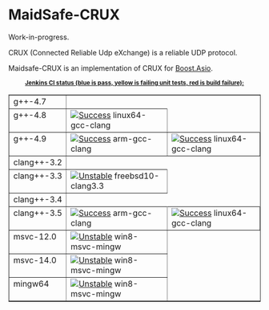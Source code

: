 MaidSafe-CRUX
=============

Work-in-progress.

CRUX (Connected Reliable Udp eXchange) is a reliable UDP protocol.

Maidsafe-CRUX is an implementation of CRUX for [Boost.Asio](http://www.boost.org/doc/libs/release/libs/asio/).

<center><small><b><u>Jenkins CI status (blue is pass, yellow is failing unit tests, red is build failure):</u></b></small></center>

<html><body><table id="configuration-matrix" width="100%" border="1">
  <tr>
    <td class="matrix-leftcolumn" rowspan="1" valign="top">g++-4.7</td>
  </tr>
  <tr>
    <td class="matrix-leftcolumn" rowspan="1" valign="top">g++-4.8</td><td class="matrix-cell"><div><a class="model-link inside" href="https://ci.nedprod.com/job/Maidsafe%20CRUX/CPPSTD=c++11,CXX=g++-4.8,LINKTYPE=shared,label=linux64-gcc-clang/"><img alt="Success" src="https://ci.nedprod.com/job/Maidsafe%20CRUX/CPPSTD=c++11,CXX=g++-4.8,LINKTYPE=shared,label=linux64-gcc-clang/badge/icon" tooltip="Success" align="top"/></a> linux64-gcc-clang</div></td>
  </tr>
  <tr>
    <td class="matrix-leftcolumn" rowspan="1" valign="top">g++-4.9</td><td class="matrix-cell"><div><a class="model-link inside" href="https://ci.nedprod.com/job/Maidsafe%20CRUX/CPPSTD=c++11,CXX=g++-4.9,LINKTYPE=shared,label=arm-gcc-clang/"><img alt="Success" src="https://ci.nedprod.com/job/Maidsafe%20CRUX/CPPSTD=c++11,CXX=g++-4.9,LINKTYPE=shared,label=arm-gcc-clang/badge/icon" tooltip="Success" align="top"/></a> arm-gcc-clang</div></td><td class="matrix-cell"><div><a class="model-link inside" href="https://ci.nedprod.com/job/Maidsafe%20CRUX/CPPSTD=c++11,CXX=g++-4.9,LINKTYPE=shared,label=linux64-gcc-clang/"><img alt="Success" src="https://ci.nedprod.com/job/Maidsafe%20CRUX/CPPSTD=c++11,CXX=g++-4.9,LINKTYPE=shared,label=linux64-gcc-clang/badge/icon" tooltip="Success" align="top"/></a> linux64-gcc-clang</div></td>
  </tr>
  <tr>
    <td class="matrix-leftcolumn" rowspan="1" valign="top">clang++-3.2</td>
  </tr>
  <tr>
    <td class="matrix-leftcolumn" rowspan="1" valign="top">clang++-3.3</td><td class="matrix-cell"><div><a class="model-link inside" href="https://ci.nedprod.com/job/Maidsafe%20CRUX/CPPSTD=c++11,CXX=clang++-3.3,LINKTYPE=shared,label=freebsd10-clang3.3/"><img alt="Unstable" src="https://ci.nedprod.com/job/Maidsafe%20CRUX/CPPSTD=c++11,CXX=clang++-3.3,LINKTYPE=shared,label=freebsd10-clang3.3/badge/icon" tooltip="Unstable" align="top"/></a> freebsd10-clang3.3</div></td>
  </tr>
  <tr>
    <td class="matrix-leftcolumn" rowspan="1" valign="top">clang++-3.4</td>
  </tr>
  <tr>
    <td class="matrix-leftcolumn" rowspan="1" valign="top">clang++-3.5</td><td class="matrix-cell"><div><a class="model-link inside" href="https://ci.nedprod.com/job/Maidsafe%20CRUX/CPPSTD=c++11,CXX=clang++-3.5,LINKTYPE=shared,label=arm-gcc-clang/"><img alt="Success" src="https://ci.nedprod.com/job/Maidsafe%20CRUX/CPPSTD=c++11,CXX=clang++-3.5,LINKTYPE=shared,label=arm-gcc-clang/badge/icon" tooltip="Success" align="top"/></a> arm-gcc-clang</div></td><td class="matrix-cell"><div><a class="model-link inside" href="https://ci.nedprod.com/job/Maidsafe%20CRUX/CPPSTD=c++11,CXX=clang++-3.5,LINKTYPE=shared,label=linux64-gcc-clang/"><img alt="Success" src="https://ci.nedprod.com/job/Maidsafe%20CRUX/CPPSTD=c++11,CXX=clang++-3.5,LINKTYPE=shared,label=linux64-gcc-clang/badge/icon" tooltip="Success" align="top"/></a> linux64-gcc-clang</div></td>
  </tr>
  <tr>
    <td class="matrix-leftcolumn" rowspan="1" valign="top">msvc-12.0</td><td class="matrix-cell"><div><a class="model-link inside" href="https://ci.nedprod.com/job/Maidsafe%20CRUX/CPPSTD=c++11,CXX=msvc-12.0,LINKTYPE=shared,label=win8-msvc-mingw/"><img alt="Unstable" src="https://ci.nedprod.com/job/Maidsafe%20CRUX/CPPSTD=c++11,CXX=msvc-12.0,LINKTYPE=shared,label=win8-msvc-mingw/badge/icon" tooltip="Unstable" align="top"/></a> win8-msvc-mingw</div></td>
  </tr>
  <tr>
    <td class="matrix-leftcolumn" rowspan="1" valign="top">msvc-14.0</td><td class="matrix-cell"><div><a class="model-link inside" href="https://ci.nedprod.com/job/Maidsafe%20CRUX/CPPSTD=c++11,CXX=msvc-14.0,LINKTYPE=shared,label=win8-msvc-mingw/"><img alt="Unstable" src="https://ci.nedprod.com/job/Maidsafe%20CRUX/CPPSTD=c++11,CXX=msvc-14.0,LINKTYPE=shared,label=win8-msvc-mingw/badge/icon" tooltip="Unstable" align="top"/></a> win8-msvc-mingw</div></td>
  </tr>
  <tr>
    <td class="matrix-leftcolumn" rowspan="1" valign="top">mingw64</td><td class="matrix-cell"><div><a class="model-link inside" href="https://ci.nedprod.com/job/Maidsafe%20CRUX/CPPSTD=c++11,CXX=mingw64,LINKTYPE=shared,label=win8-msvc-mingw/"><img alt="Unstable" src="https://ci.nedprod.com/job/Maidsafe%20CRUX/CPPSTD=c++11,CXX=mingw64,LINKTYPE=shared,label=win8-msvc-mingw/badge/icon" tooltip="Unstable" align="top"/></a> win8-msvc-mingw</div></td>
  </tr>
</table></body></html>
